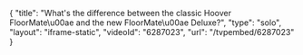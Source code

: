 {
    "title": "What's the difference between the classic Hoover FloorMate\u00ae and the new FloorMate\u00ae Deluxe?",
    "type": "solo",
    "layout": "iframe-static",
    "videoId": "6287023",
    "url": "\/tvpembed\/6287023"
}